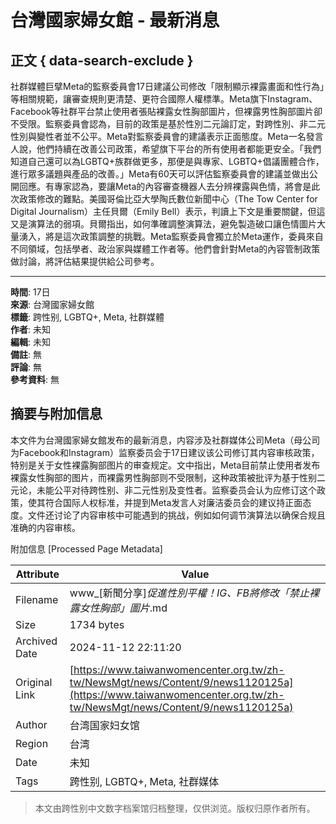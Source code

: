 # 台灣國家婦女館 - 最新消息

## 正文 { data-search-exclude }


社群媒體巨擘Meta的監察委員會17日建議公司修改「限制顯示裸露畫面和性行為」等相關規範，讓審查規則更清楚、更符合國際人權標準。Meta旗下Instagram、Facebook等社群平台禁止使用者張貼裸露女性胸部圖片，但裸露男性胸部圖片卻不受限。監察委員會認為，目前的政策是基於性別二元論訂定，對跨性別、非二元性別與變性者並不公平。Meta對監察委員會的建議表示正面態度。Meta一名發言人說，他們持續在改善公司政策，希望旗下平台的所有使用者都能更安全。「我們知道自己還可以為LGBTQ+族群做更多，那便是與專家、LGBTQ+倡議團體合作，進行眾多議題與產品的改善。」Meta有60天可以評估監察委員會的建議並做出公開回應。有專家認為，要讓Meta的內容審查機器人去分辨裸露與色情，將會是此次政策修改的難點。美國哥倫比亞大學陶氏數位新聞中心（The Tow Center for Digital Journalism）主任貝爾（Emily Bell）表示，判讀上下文是重要關鍵，但這又是演算法的弱項。貝爾指出，如何準確調整演算法，避免製造破口讓色情圖片大量湧入，將是這次政策調整的挑戰。Meta監察委員會獨立於Meta運作，委員來自不同領域，包括學者、政治家與媒體工作者等。他們會針對Meta的內容管制政策做討論，將評估結果提供給公司參考。

---

**時間**: 17日  
**來源**: 台灣國家婦女館  
**標籤**: 跨性别, LGBTQ+, Meta, 社群媒體  
**作者**: 未知  
**編輯**: 未知  
**備註**: 無  
**評論**: 無  
**參考資料**: 無  

## 摘要与附加信息

<!-- tcd_abstract -->
本文件为台灣國家婦女館发布的最新消息，内容涉及社群媒体公司Meta（母公司为Facebook和Instagram）监察委员会于17日建议该公司修订其内容审核政策，特别是关于女性裸露胸部图片的审查规定。文中指出，Meta目前禁止使用者发布裸露女性胸部的图片，而裸露男性胸部则不受限制，这种政策被批评为基于性别二元论，未能公平对待跨性别、非二元性别及变性者。监察委员会认为应修订这个政策，使其符合国际人权标准，并提到Meta发言人对廉洁委员会的建议持正面态度。文件还讨论了内容审核中可能遇到的挑战，例如如何调节演算法以确保合规且准确的内容审核。
<!-- tcd_abstract_end -->

附加信息 [Processed Page Metadata]

| Attribute       | Value                                  |
|-----------------|----------------------------------------|
| Filename        | www_[新聞分享]_促進性別平權！IG、FB將修改「禁止裸露女性胸部」圖片_.md                             |
| Size            | 1734 bytes                           |
| Archived Date   | 2024-11-12 22:11:20                             |
| Original Link   | [https://www.taiwanwomencenter.org.tw/zh-tw/NewsMgt/news/Content/9/news1120125a](https://www.taiwanwomencenter.org.tw/zh-tw/NewsMgt/news/Content/9/news1120125a)                       |
| Author          | 台湾国家妇女馆                               |
| Region          | 台湾                               |
| Date            | 未知                                 |
| Tags            | 跨性别, LGBTQ+, Meta, 社群媒体                                 |
>
> 本文由跨性别中文数字档案馆归档整理，仅供浏览。版权归原作者所有。
>